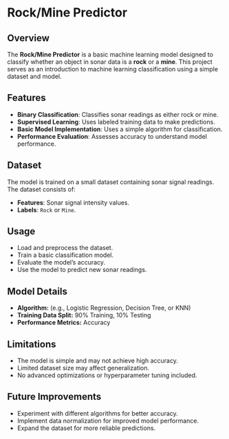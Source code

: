 # Rock/Mine Predictor

## Overview
The **Rock/Mine Predictor** is a basic machine learning model designed to classify whether an object in sonar data is a **rock** or a **mine**. This project serves as an introduction to machine learning classification using a simple dataset and model.

## Features
- **Binary Classification**: Classifies sonar readings as either rock or mine.
- **Supervised Learning**: Uses labeled training data to make predictions.
- **Basic Model Implementation**: Uses a simple algorithm for classification.
- **Performance Evaluation**: Assesses accuracy to understand model performance.

## Dataset
The model is trained on a small dataset containing sonar signal readings. The dataset consists of:
- **Features**: Sonar signal intensity values.
- **Labels**: `Rock` or `Mine`.


## Usage
- Load and preprocess the dataset.
- Train a basic classification model.
- Evaluate the model’s accuracy.
- Use the model to predict new sonar readings.

## Model Details
- **Algorithm:** (e.g., Logistic Regression, Decision Tree, or KNN)
- **Training Data Split:** 90% Training, 10% Testing
- **Performance Metrics:** Accuracy

## Limitations
- The model is simple and may not achieve high accuracy.
- Limited dataset size may affect generalization.
- No advanced optimizations or hyperparameter tuning included.

## Future Improvements
- Experiment with different algorithms for better accuracy.
- Implement data normalization for improved model performance.
- Expand the dataset for more reliable predictions.


